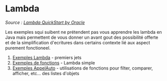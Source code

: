 # Lambda 

_Source : [Lambda QuickStart by Oracle](http://www.oracle.com/webfolder/technetwork/tutorials/obe/java/Lambda-QuickStart/index.html)_

Les exemples squi suibent ne prétendent pas vous apprendre les lambda en Java mais permettent de vous donner un avant gout des possibilité offerte et de la simplification d'ecritures dans certains contexte lié aux aspect purement fonctioneel.

1. [Exemples Lambda](LambdaExemples) - premiers jets
2. [Exemples de fonctions](LambdaFunction) - Lambda simple
3. [Exemples AppelAuto](AppelAuto) - utilisations de fonctions pour filter, comparer, afficher, etc... des listes d'objets

